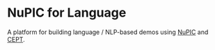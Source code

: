 # NuPIC for Language

A platform for building language / NLP-based demos using [NuPIC](https://github.com/numenta/nupic) and [CEPT](http://www.cept.at/).